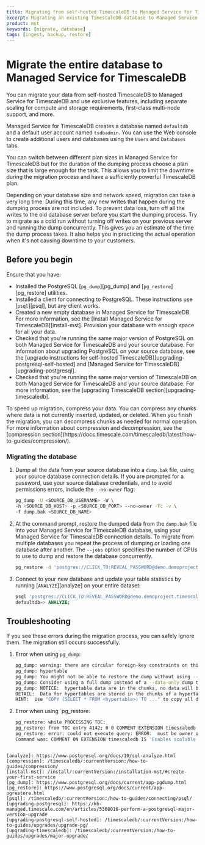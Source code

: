 ```yaml
---
title: Migrating from self-hosted TimescaleDB to Managed Service for TimescaleDB
excerpt: Migrating an existing TimescaleDB database to Managed Service for TimescaleDB
product: mst
keywords: [migrate, database]
tags: [ingest, backup, restore]
---
```


# Migrate the entire database to Managed Service for TimescaleDB

You can migrate your data from self-hosted TimescaleDB to Managed Service for
TimescaleDB and use exclusive features, including separate scaling for compute
and storage requirements, first-class multi-node support, and more.

Managed Service for TimescaleDB creates a database named `defaultdb` and a
default user account named `tsdbadmin`. You can use the Web console to create
additional users and databases using the `Users` and `Databases` tabs. 

You can switch between different plan sizes in Managed Service for TimescaleDB
but for the duration of the dumping process choose a plan size that is large
enough for the task. This allows you to limit the downtime during the migration
process and have a sufficiently powerful TimescaleDB plan.

<highlight type="warning">
Depending on your database size and network speed, migration can take a very
long time. During this time, any new writes that happen during the dumping
process are not included. To prevent data loss, turn off all the
writes to the old database server before you start the dumping process. Try to
migrate as a cold run without turning off writes on your previous server and
running the dump concurrently. This gives you an estimate of the time the dump
process takes. It also helps you in practicing the actual operation when it's
not causing downtime to your customers.
</highlight>

## Before you begin
Ensure that you have:
*   Installed the PostgreSQL [`pg_dump`][pg_dump] and [`pg_restore`][pg_restore]
    utilities.
*   Installed a client for connecting to PostgreSQL. These instructions use
    [`psql`][psql], but any client works.
*   Created a new empty database in Managed Service for TimescaleDB. For more
    information, see the [Install Managed Service for TimescaleDB][install-mst].
    Provision your database with enough space for all your data.
*   Checked that you're running the same major version of PostgreSQL on both
    Managed Service for TimescaleDB and your source database. For information
    about upgrading PostgreSQL on your source database, see the [upgrade
    instructions for self-hosted TimescaleDB][upgrading-postgresql-self-hosted]
    and [Managed Service for TimescaleDB][upgrading-postgresql].
*   Checked that you're running the same major version of TimescaleDB on both
    Managed Service for TimescaleDB and your source database. For more
    information, see the [upgrading TimescaleDB section][upgrading-timescaledb].

<highlight type="note">
To speed up migration, compress your data. You can compress any chunks where
data is not currently inserted, updated, or deleted. When you finish the
migration, you can decompress chunks as needed for normal operation. For more
information about compression and decompression, see the
[compression section](https://docs.timescale.com/timescaledb/latest/how-to-guides/compression/).
</highlight>

<procedure>

### Migrating the database
1.  Dump all the data from your source database into a `dump.bak` file, using
    your source database connection details. If you are prompted for a password,
    use your source database credentials, and to avoid permissions errors,
    include the `--no-owner` flag:
    ```bash
    pg_dump -U <SOURCE_DB_USERNAME> -W \
    -h <SOURCE_DB_HOST> -p <SOURCE_DB_PORT> --no-owner -Fc -v \
    -f dump.bak <SOURCE_DB_NAME>
    ```
1.  At the command prompt, restore the dumped data from the `dump.bak` file into
    your Managed Service for TimescaleDB database, using your Managed Service
    for TimescaleDB connection details. To migrate from multiple databases you
    repeat the process of dumping or loading one database after another. The
    `--jobs`  option specifies the number of CPUs to use to dump and restore the
    database concurrently.
    ```bash
    pg_restore -d 'postgres://CLICK_TO:REVEAL_PASSWORD@demo.demoproject.timescaledb.io:19335/defaultdb?sslmode=require' --jobs 4 dump.bak 
    ```
1.  Connect to your new database and update your table statistics by running [`ANALYZE`][analyze] on your entire
    dataset:
    ```sql
    psql 'postgres://CLICK_TO:REVEAL_PASSWORD@demo.demoproject.timescaledb.io:19335/defaultdb?sslmode=require'
    defaultdb=> ANALYZE;
    ```

</procedure>

## Troubleshooting
If you see these errors during the migration process, you can safely ignore
them. The migration still occurs successfully.

1.  Error when using `pg_dump`:
    ```bash
    pg_dump: warning: there are circular foreign-key constraints on this table:
    pg_dump: hypertable
    pg_dump: You might not be able to restore the dump without using --disable-triggers or temporarily dropping the constraints.
    pg_dump: Consider using a full dump instead of a --data-only dump to avoid this problem.
    pg_dump: NOTICE:  hypertable data are in the chunks, no data will be copied
    DETAIL:  Data for hypertables are stored in the chunks of a hypertable so COPY TO of a hypertable will not copy any data.
    HINT:  Use "COPY (SELECT * FROM <hypertable>) TO ..." to copy all data in hypertable, or copy each chunk individually.
    ```
1. Error when using `pg_restore:
   ```bash
   pg_restore: while PROCESSING TOC:
   pg_restore: from TOC entry 4142; 0 0 COMMENT EXTENSION timescaledb 
   pg_restore: error: could not execute query: ERROR:  must be owner of extension timescaledb
   Command was: COMMENT ON EXTENSION timescaledb IS 'Enables scalable inserts and complex queries for time-series data';
 ```

[analyze]: https://www.postgresql.org/docs/10/sql-analyze.html
[compression]: /timescaledb/:currentVersion:/how-to-guides/compression/
[install-mst]: /install/:currentVersion:/installation-mst/#create-your-first-service
[pg_dump]: https://www.postgresql.org/docs/current/app-pgdump.html
[pg_restore]: https://www.postgresql.org/docs/current/app-pgrestore.html
[psql]: /timescaledb/:currentVersion:/how-to-guides/connecting/psql/
[upgrading-postgresql]: https://kb-managed.timescale.com/en/articles/5368016-perform-a-postgresql-major-version-upgrade
[upgrading-postgresql-self-hosted]: /timescaledb/:currentVersion:/how-to-guides/upgrades/upgrade-pg/
[upgrading-timescaledb]: /timescaledb/:currentVersion:/how-to-guides/upgrades/major-upgrade/


